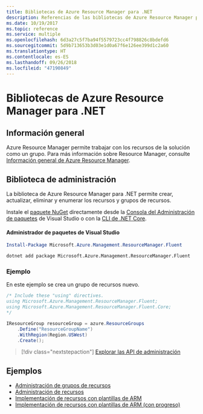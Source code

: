 ```yaml
---
title: Bibliotecas de Azure Resource Manager para .NET
description: Referencias de las bibliotecas de Azure Resource Manager para .NET
ms.date: 10/19/2017
ms.topic: reference
ms.service: multiple
ms.openlocfilehash: 6d3a27c5f7ba94f5579723cc4f798826c8bdefd6
ms.sourcegitcommit: 5d9b713653b3d03e1d0a67f6e126ee399d1c2a60
ms.translationtype: HT
ms.contentlocale: es-ES
ms.lasthandoff: 09/26/2018
ms.locfileid: "47190849"
---
```

# <a name="azure-resource-manager-libraries-for-net"></a>Bibliotecas de Azure Resource Manager para .NET

## <a name="overview"></a>Información general

Azure Resource Manager permite trabajar con los recursos de la solución como un grupo.  Para más información sobre Resource Manager, consulte [Información general de Azure Resource Manager](https://docs.microsoft.com/azure/azure-resource-manager/resource-group-overview).

## <a name="management-library"></a>Biblioteca de administración

La biblioteca de Azure Resource Manager para .NET permite crear, actualizar, eliminar y enumerar los recursos y grupos de recursos.

Instale el [paquete NuGet](https://www.nuget.org/packages/Microsoft.Azure.Management.ResourceManager.Fluent) directamente desde la [Consola del Administración de paquetes][PackageManager] de Visual Studio o con la [CLI de .NET Core][DotNetCLI].

#### <a name="visual-studio-package-manager"></a>Administrador de paquetes de Visual Studio

```powershell
Install-Package Microsoft.Azure.Management.ResourceManager.Fluent
```

```bash
dotnet add package Microsoft.Azure.Management.ResourceManager.Fluent
```

### <a name="example"></a>Ejemplo

En este ejemplo se crea un grupo de recursos nuevo.

```csharp
/* Include these "using" directives.
using Microsoft.Azure.Management.ResourceManager.Fluent;
using Microsoft.Azure.Management.ResourceManager.Fluent.Core;
*/

IResourceGroup resourceGroup = azure.ResourceGroups
    .Define("ResourceGroupName")
    .WithRegion(Region.USWest)
    .Create();
```

> [!div class="nextstepaction"]
> [Explorar las API de administración](/dotnet/api/overview/azure/resources/management)


## <a name="samples"></a>Ejemplos

* [Administración de grupos de recursos](https://github.com/Azure-Samples/resources-dotnet-manage-resource-group)
* [Administración de recursos](https://github.com/Azure-Samples/resources-dotnet-manage-resource)
* [Implementación de recursos con plantillas de ARM](https://github.com/Azure-Samples/resources-dotnet-deploy-using-arm-template)
* [Implementación de recursos con plantillas de ARM (con progreso)](https://github.com/Azure-Samples/resources-dotnet-deploy-using-arm-template-with-progress)


[PackageManager]: https://docs.microsoft.com/nuget/tools/package-manager-console
[DotNetCLI]: https://docs.microsoft.com/dotnet/core/tools/dotnet-add-package
